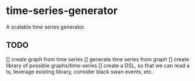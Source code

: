 # time-series-generator
A scalable time series generator.


## TODO
 [] create graph from time series
 [] generate time series from graph
 [] create library of possible graphs/time-series
 [] create a DSL, so that we can read a ts, leverage existing library, consider black swan events, etc.
